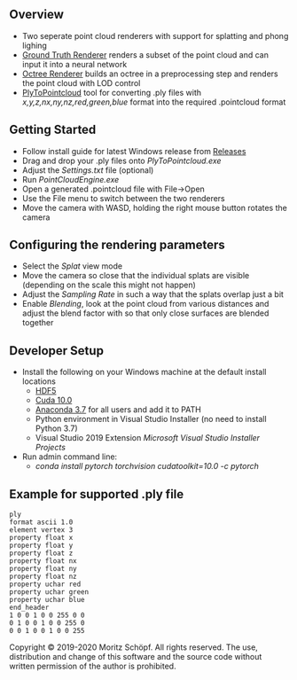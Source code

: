 ## Overview
- Two seperate point cloud renderers with support for splatting and phong lighing
- [Ground Truth Renderer](https://github.com/momower1/PointCloudEngine/wiki/Ground-Truth-Renderer) renders a subset of the point cloud and can input it into a neural network
- [Octree Renderer](https://github.com/momower1/PointCloudEngine/wiki/Octree-Renderer) builds an octree in a preprocessing step and renders the point cloud with LOD control
- [PlyToPointcloud](https://github.com/momower1/PointCloudEngine/wiki/PlyToPointcloud) tool for converting .ply files with _x,y,z,nx,ny,nz,red,green,blue_ format into the required .pointcloud format

## Getting Started
- Follow install guide for latest Windows release from [Releases](https://github.com/momower1/PointCloudEngine/releases)
- Drag and drop your .ply files onto _PlyToPointcloud.exe_
- Adjust the _Settings.txt_ file (optional)
- Run _PointCloudEngine.exe_
- Open a generated .pointcloud file with File->Open
- Use the File menu to switch between the two renderers
- Move the camera with WASD, holding the right mouse button rotates the camera

## Configuring the rendering parameters
- Select the _Splat_ view mode
- Move the camera so close that the individual splats are visible (depending on the scale this might not happen)
- Adjust the _Sampling Rate_ in such a way that the splats overlap just a bit
- Enable _Blending_, look at the point cloud from various distances and adjust the blend factor with so that only close surfaces are blended together

## Developer Setup
- Install the following on your Windows machine at the default install locations
  - [HDF5](https://www.hdfgroup.org/downloads/hdf5)
  - [Cuda 10.0](https://developer.nvidia.com/cuda-10.0-download-archive?target_os=Windows&target_arch=x86_64&target_version=10)
  - [Anaconda 3.7](https://repo.anaconda.com/archive/Anaconda3-2019.07-Windows-x86_64.exe) for all users and add it to PATH
  - Python environment in Visual Studio Installer (no need to install Python 3.7)
  - Visual Studio 2019 Extension _Microsoft Visual Studio Installer Projects_
- Run admin command line:
  - _conda install pytorch torchvision cudatoolkit=10.0 -c pytorch_

## Example for supported .ply file
```
ply
format ascii 1.0
element vertex 3
property float x
property float y
property float z
property float nx
property float ny
property float nz
property uchar red
property uchar green
property uchar blue
end_header
1 0 0 1 0 0 255 0 0
0 1 0 0 1 0 0 255 0
0 0 1 0 0 1 0 0 255
```

Copyright © 2019-2020 Moritz Schöpf. All rights reserved. The use, distribution and change of this software and the source code without written permission of the author is prohibited.
